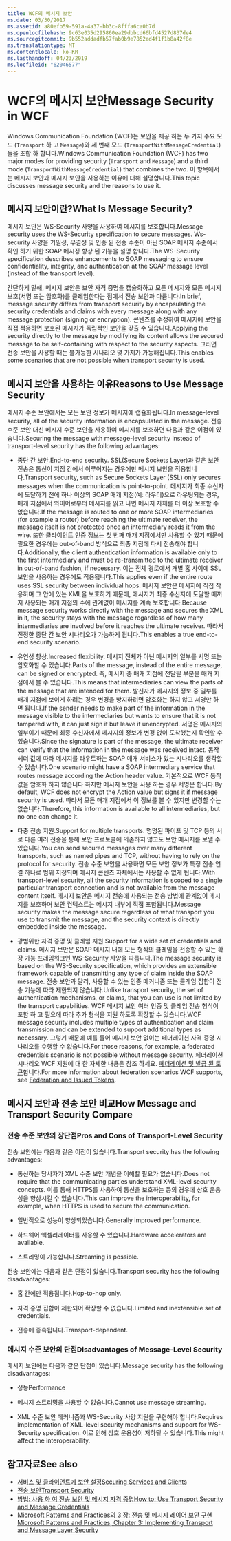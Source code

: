 ```yaml
---
title: WCF의 메시지 보안
ms.date: 03/30/2017
ms.assetid: a80efb59-591a-4a37-bb3c-8fffa6ca0b7d
ms.openlocfilehash: 9c63e035d295860ea29dbbcd66bfd4527d837de4
ms.sourcegitcommit: 9b552addadfb57fab0b9e7852ed4f1f1b8a42f8e
ms.translationtype: MT
ms.contentlocale: ko-KR
ms.lasthandoff: 04/23/2019
ms.locfileid: "62046577"
---
```

# <a name="message-security-in-wcf"></a><span data-ttu-id="55aa9-102">WCF의 메시지 보안</span><span class="sxs-lookup"><span data-stu-id="55aa9-102">Message Security in WCF</span></span>

<span data-ttu-id="55aa9-103">Windows Communication Foundation (WCF)는 보안을 제공 하는 두 가지 주요 모드 (`Transport` 하 고 `Message`)와 세 번째 모드 (`TransportWithMessageCredential`) 둘을 조합 하 합니다.</span><span class="sxs-lookup"><span data-stu-id="55aa9-103">Windows Communication Foundation (WCF) has two major modes for providing security (`Transport` and `Message`) and a third mode (`TransportWithMessageCredential`) that combines the two.</span></span> <span data-ttu-id="55aa9-104">이 항목에서는 메시지 보안과 메시지 보안을 사용하는 이유에 대해 설명합니다.</span><span class="sxs-lookup"><span data-stu-id="55aa9-104">This topic discusses message security and the reasons to use it.</span></span>

## <a name="what-is-message-security"></a><span data-ttu-id="55aa9-105">메시지 보안이란?</span><span class="sxs-lookup"><span data-stu-id="55aa9-105">What Is Message Security?</span></span>

<span data-ttu-id="55aa9-106">메시지 보안은 WS-Security 사양을 사용하여 메시지를 보호합니다.</span><span class="sxs-lookup"><span data-stu-id="55aa9-106">Message security uses the WS-Security specification to secure messages.</span></span> <span data-ttu-id="55aa9-107">Ws-security 사양을 기밀성, 무결성 및 인증 된 전송 수준이 아닌 SOAP 메시지 수준에서 확인 하기 위한 SOAP 메시징 향상 된 기능을 설명 합니다.</span><span class="sxs-lookup"><span data-stu-id="55aa9-107">The WS-Security specification describes enhancements to SOAP messaging to ensure confidentiality, integrity, and authentication at the SOAP message level (instead of the transport level).</span></span>

<span data-ttu-id="55aa9-108">간단하게 말해, 메시지 보안은 보안 자격 증명을 캡슐화하고 모든 메시지와 모든 메시지 보호(서명 또는 암호화)를 클레임한다는 점에서 전송 보안과 다릅니다.</span><span class="sxs-lookup"><span data-stu-id="55aa9-108">In brief, message security differs from transport security by encapsulating the security credentials and claims with every message along with any message protection (signing or encryption).</span></span> <span data-ttu-id="55aa9-109">콘텐츠를 수정하여 메시지에 보안을 직접 적용하면 보호된 메시지가 독립적인 보안을 갖출 수 있습니다.</span><span class="sxs-lookup"><span data-stu-id="55aa9-109">Applying the security directly to the message by modifying its content allows the secured message to be self-containing with respect to the security aspects.</span></span> <span data-ttu-id="55aa9-110">그러면 전송 보안을 사용할 때는 불가능한 시나리오 몇 가지가 가능해집니다.</span><span class="sxs-lookup"><span data-stu-id="55aa9-110">This enables some scenarios that are not possible when transport security is used.</span></span>

## <a name="reasons-to-use-message-security"></a><span data-ttu-id="55aa9-111">메시지 보안을 사용하는 이유</span><span class="sxs-lookup"><span data-stu-id="55aa9-111">Reasons to Use Message Security</span></span>

<span data-ttu-id="55aa9-112">메시지 수준 보안에서는 모든 보안 정보가 메시지에 캡슐화됩니다.</span><span class="sxs-lookup"><span data-stu-id="55aa9-112">In message-level security, all of the security information is encapsulated in the message.</span></span> <span data-ttu-id="55aa9-113">전송 수준 보안 대신 메시지 수준 보안을 사용하여 메시지를 보호하면 다음과 같은 이점이 있습니다.</span><span class="sxs-lookup"><span data-stu-id="55aa9-113">Securing the message with message-level security instead of transport-level security has the following advantages:</span></span>

- <span data-ttu-id="55aa9-114">종단 간 보안.</span><span class="sxs-lookup"><span data-stu-id="55aa9-114">End-to-end security.</span></span> <span data-ttu-id="55aa9-115">SSL(Secure Sockets Layer)과 같은 보안 전송은 통신이 지점 간에서 이루어지는 경우에만 메시지 보안을 적용합니다.</span><span class="sxs-lookup"><span data-stu-id="55aa9-115">Transport security, such as Secure Sockets Layer (SSL) only secures messages when the communication is point-to-point.</span></span> <span data-ttu-id="55aa9-116">메시지가 최종 수신자에 도달하기 전에 하나 이상의 SOAP 매개 지점(예: 라우터)으로 라우팅되는 경우, 매개 지점에서 와이어로부터 메시지를 읽고 나면 메시지 자체를 더 이상 보호할 수 없습니다.</span><span class="sxs-lookup"><span data-stu-id="55aa9-116">If the message is routed to one or more SOAP intermediaries (for example a router) before reaching the ultimate receiver, the message itself is not protected once an intermediary reads it from the wire.</span></span> <span data-ttu-id="55aa9-117">또한 클라이언트 인증 정보는 첫 번째 매개 지점에서만 사용할 수 있기 때문에 필요한 경우에는 out-of-band 방식으로 최종 지점에 다시 전송해야 합니다.</span><span class="sxs-lookup"><span data-stu-id="55aa9-117">Additionally, the client authentication information is available only to the first intermediary and must be re-transmitted to the ultimate receiver in out-of-band fashion, if necessary.</span></span> <span data-ttu-id="55aa9-118">이는 전체 경로에서 개별 홉 사이에 SSL 보안을 사용하는 경우에도 적용됩니다.</span><span class="sxs-lookup"><span data-stu-id="55aa9-118">This applies even if the entire route uses SSL security between individual hops.</span></span> <span data-ttu-id="55aa9-119">메시지 보안은 메시지에 직접 작용하며 그 안에 있는 XML을 보호하기 때문에, 메시지가 최종 수신자에 도달할 때까지 사용되는 매개 지점의 수에 관계없이 메시지를 계속 보호합니다.</span><span class="sxs-lookup"><span data-stu-id="55aa9-119">Because message security works directly with the message and secures the XML in it, the security stays with the message regardless of how many intermediaries are involved before it reaches the ultimate receiver.</span></span> <span data-ttu-id="55aa9-120">따라서 진정한 종단 간 보안 시나리오가 가능하게 됩니다.</span><span class="sxs-lookup"><span data-stu-id="55aa9-120">This enables a true end-to-end security scenario.</span></span>

- <span data-ttu-id="55aa9-121">유연성 향상.</span><span class="sxs-lookup"><span data-stu-id="55aa9-121">Increased flexibility.</span></span> <span data-ttu-id="55aa9-122">메시지 전체가 아닌 메시지의 일부를 서명 또는 암호화할 수 있습니다.</span><span class="sxs-lookup"><span data-stu-id="55aa9-122">Parts of the message, instead of the entire message, can be signed or encrypted.</span></span> <span data-ttu-id="55aa9-123">즉, 메시지 중 매개 지점에 전달될 부분을 매개 지점에서 볼 수 있습니다.</span><span class="sxs-lookup"><span data-stu-id="55aa9-123">This means that intermediaries can view the parts of the message that are intended for them.</span></span> <span data-ttu-id="55aa9-124">발신자가 메시지의 정보 중 일부를 매개 지점에 보이게 하려는 경우 변경을 방지하려면 암호화는 하지 않고 서명만 하면 됩니다.</span><span class="sxs-lookup"><span data-stu-id="55aa9-124">If the sender needs to make part of the information in the message visible to the intermediaries but wants to ensure that it is not tampered with, it can just sign it but leave it unencrypted.</span></span> <span data-ttu-id="55aa9-125">서명은 메시지의 일부이기 때문에 최종 수신자에서 메시지의 정보가 변경 없이 도착했는지 확인할 수 있습니다.</span><span class="sxs-lookup"><span data-stu-id="55aa9-125">Since the signature is part of the message, the ultimate receiver can verify that the information in the message was received intact.</span></span> <span data-ttu-id="55aa9-126">동작 헤더 값에 따라 메시지를 라우트하는 SOAP 매개 서비스가 있는 시나리오를 생각할 수 있습니다.</span><span class="sxs-lookup"><span data-stu-id="55aa9-126">One scenario might have a SOAP intermediary service that routes message according the Action header value.</span></span> <span data-ttu-id="55aa9-127">기본적으로 WCF 동작 값을 암호화 하지 않습니다 하지만 메시지 보안을 사용 하는 경우 서명은 합니다.</span><span class="sxs-lookup"><span data-stu-id="55aa9-127">By default, WCF does not encrypt the Action value but signs it if message security is used.</span></span> <span data-ttu-id="55aa9-128">따라서 모든 매개 지점에서 이 정보를 볼 수 있지만 변경할 수는 없습니다.</span><span class="sxs-lookup"><span data-stu-id="55aa9-128">Therefore, this information is available to all intermediaries, but no one can change it.</span></span>

- <span data-ttu-id="55aa9-129">다중 전송 지원.</span><span class="sxs-lookup"><span data-stu-id="55aa9-129">Support for multiple transports.</span></span> <span data-ttu-id="55aa9-130">명명된 파이프 및 TCP 등의 서로 다른 여러 전송을 통해 보안 프로토콜에 의존하지 않고도 보안 메시지를 보낼 수 있습니다.</span><span class="sxs-lookup"><span data-stu-id="55aa9-130">You can send secured messages over many different transports, such as named pipes and TCP, without having to rely on the protocol for security.</span></span> <span data-ttu-id="55aa9-131">전송 수준 보안을 사용하면 모든 보안 정보가 특정 전송 연결 하나로 범위 지정되며 메시지 콘텐츠 자체에서는 사용할 수 없게 됩니다.</span><span class="sxs-lookup"><span data-stu-id="55aa9-131">With transport-level security, all the security information is scoped to a single particular transport connection and is not available from the message content itself.</span></span> <span data-ttu-id="55aa9-132">메시지 보안은 메시지 전송에 사용되는 전송 방법에 관계없이 메시지를 보호하며 보안 컨텍스트는 메시지 내부에 직접 포함됩니다.</span><span class="sxs-lookup"><span data-stu-id="55aa9-132">Message security makes the message secure regardless of what transport you use to transmit the message, and the security context is directly embedded inside the message.</span></span>

- <span data-ttu-id="55aa9-133">광범위한 자격 증명 및 클레임 지원.</span><span class="sxs-lookup"><span data-stu-id="55aa9-133">Support for a wide set of credentials and claims.</span></span> <span data-ttu-id="55aa9-134">메시지 보안은 SOAP 메시지 내에 모든 형식의 클레임을 전송할 수 있는 확장 가능 프레임워크인 WS-Security 사양을 따릅니다.</span><span class="sxs-lookup"><span data-stu-id="55aa9-134">The message security is based on the WS-Security specification, which provides an extensible framework capable of transmitting any type of claim inside the SOAP message.</span></span> <span data-ttu-id="55aa9-135">전송 보안과 달리, 사용할 수 있는 인증 메커니즘 또는 클레임 집합이 전송 기능에 따라 제한되지 않습니다.</span><span class="sxs-lookup"><span data-stu-id="55aa9-135">Unlike transport security, the set of authentication mechanisms, or claims, that you can use is not limited by the transport capabilities.</span></span> <span data-ttu-id="55aa9-136">WCF 메시지 보안 여러 인증 및 클레임 전송 형식이 포함 하 고 필요에 따라 추가 형식을 지원 하도록 확장할 수 있습니다.</span><span class="sxs-lookup"><span data-stu-id="55aa9-136">WCF message security includes multiple types of authentication and claim transmission and can be extended to support additional types as necessary.</span></span> <span data-ttu-id="55aa9-137">그렇기 때문에 예를 들어 메시지 보안 없이는 페더레이션 자격 증명 시나리오를 수행할 수 없습니다.</span><span class="sxs-lookup"><span data-stu-id="55aa9-137">For those reasons, for example, a federated credentials scenario is not possible without message security.</span></span> <span data-ttu-id="55aa9-138">페더레이션 시나리오 WCF 지원에 대 한 자세한 내용은 참조 하세요. [페더레이션 및 발급 된 토큰](../../../../docs/framework/wcf/feature-details/federation-and-issued-tokens.md)합니다.</span><span class="sxs-lookup"><span data-stu-id="55aa9-138">For more information about federation scenarios WCF supports, see [Federation and Issued Tokens](../../../../docs/framework/wcf/feature-details/federation-and-issued-tokens.md).</span></span>

## <a name="how-message-and-transport-security-compare"></a><span data-ttu-id="55aa9-139">메시지 보안과 전송 보안 비교</span><span class="sxs-lookup"><span data-stu-id="55aa9-139">How Message and Transport Security Compare</span></span>

### <a name="pros-and-cons-of-transport-level-security"></a><span data-ttu-id="55aa9-140">전송 수준 보안의 장단점</span><span class="sxs-lookup"><span data-stu-id="55aa9-140">Pros and Cons of Transport-Level Security</span></span>

<span data-ttu-id="55aa9-141">전송 보안에는 다음과 같은 이점이 있습니다.</span><span class="sxs-lookup"><span data-stu-id="55aa9-141">Transport security has the following advantages:</span></span>

- <span data-ttu-id="55aa9-142">통신하는 당사자가 XML 수준 보안 개념을 이해할 필요가 없습니다.</span><span class="sxs-lookup"><span data-stu-id="55aa9-142">Does not require that the communicating parties understand XML-level security concepts.</span></span> <span data-ttu-id="55aa9-143">이를 통해 HTTPS를 사용하여 통신을 보호하는 등의 경우에 상호 운용성을 향상시킬 수 있습니다.</span><span class="sxs-lookup"><span data-stu-id="55aa9-143">This can improve the interoperability, for example, when HTTPS is used to secure the communication.</span></span>

- <span data-ttu-id="55aa9-144">일반적으로 성능이 향상되었습니다.</span><span class="sxs-lookup"><span data-stu-id="55aa9-144">Generally improved performance.</span></span>

- <span data-ttu-id="55aa9-145">하드웨어 액셀러레이터를 사용할 수 있습니다.</span><span class="sxs-lookup"><span data-stu-id="55aa9-145">Hardware accelerators are available.</span></span>

- <span data-ttu-id="55aa9-146">스트리밍이 가능합니다.</span><span class="sxs-lookup"><span data-stu-id="55aa9-146">Streaming is possible.</span></span>

 <span data-ttu-id="55aa9-147">전송 보안에는 다음과 같은 단점이 있습니다.</span><span class="sxs-lookup"><span data-stu-id="55aa9-147">Transport security has the following disadvantages:</span></span>

- <span data-ttu-id="55aa9-148">홉 간에만 적용됩니다.</span><span class="sxs-lookup"><span data-stu-id="55aa9-148">Hop-to-hop only.</span></span>

- <span data-ttu-id="55aa9-149">자격 증명 집합이 제한되어 확장할 수 없습니다.</span><span class="sxs-lookup"><span data-stu-id="55aa9-149">Limited and inextensible set of credentials.</span></span>

- <span data-ttu-id="55aa9-150">전송에 종속됩니다.</span><span class="sxs-lookup"><span data-stu-id="55aa9-150">Transport-dependent.</span></span>

### <a name="disadvantages-of-message-level-security"></a><span data-ttu-id="55aa9-151">메시지 수준 보안의 단점</span><span class="sxs-lookup"><span data-stu-id="55aa9-151">Disadvantages of Message-Level Security</span></span>

<span data-ttu-id="55aa9-152">메시지 보안에는 다음과 같은 단점이 있습니다.</span><span class="sxs-lookup"><span data-stu-id="55aa9-152">Message security has the following disadvantages:</span></span>

- <span data-ttu-id="55aa9-153">성능</span><span class="sxs-lookup"><span data-stu-id="55aa9-153">Performance</span></span>

- <span data-ttu-id="55aa9-154">메시지 스트리밍을 사용할 수 없습니다.</span><span class="sxs-lookup"><span data-stu-id="55aa9-154">Cannot use message streaming.</span></span>

- <span data-ttu-id="55aa9-155">XML 수준 보안 메커니즘과 WS-Security 사양 지원을 구현해야 합니다.</span><span class="sxs-lookup"><span data-stu-id="55aa9-155">Requires implementation of XML-level security mechanisms and support for WS-Security specification.</span></span> <span data-ttu-id="55aa9-156">이로 인해 상호 운용성이 저하될 수 있습니다.</span><span class="sxs-lookup"><span data-stu-id="55aa9-156">This might affect the interoperability.</span></span>

## <a name="see-also"></a><span data-ttu-id="55aa9-157">참고자료</span><span class="sxs-lookup"><span data-stu-id="55aa9-157">See also</span></span>

- [<span data-ttu-id="55aa9-158">서비스 및 클라이언트에 보안 설정</span><span class="sxs-lookup"><span data-stu-id="55aa9-158">Securing Services and Clients</span></span>](../../../../docs/framework/wcf/feature-details/securing-services-and-clients.md)
- [<span data-ttu-id="55aa9-159">전송 보안</span><span class="sxs-lookup"><span data-stu-id="55aa9-159">Transport Security</span></span>](../../../../docs/framework/wcf/feature-details/transport-security.md)
- [<span data-ttu-id="55aa9-160">방법: 사용 하 여 전송 보안 및 메시지 자격 증명</span><span class="sxs-lookup"><span data-stu-id="55aa9-160">How to: Use Transport Security and Message Credentials</span></span>](../../../../docs/framework/wcf/feature-details/how-to-use-transport-security-and-message-credentials.md)
- [<span data-ttu-id="55aa9-161">Microsoft Patterns and Practices의 3 장: 전송 및 메시지 레이어 보안 구현</span><span class="sxs-lookup"><span data-stu-id="55aa9-161">Microsoft Patterns and Practices, Chapter 3: Implementing Transport and Message Layer Security</span></span>](https://go.microsoft.com/fwlink/?LinkId=88897)
